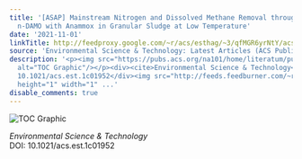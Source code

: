 ```yaml
---
title: '[ASAP] Mainstream Nitrogen and Dissolved Methane Removal through Coupling
  n-DAMO with Anammox in Granular Sludge at Low Temperature'
date: '2021-11-01'
linkTitle: http://feedproxy.google.com/~r/acs/esthag/~3/qfMGR6yrNtY/acs.est.1c01952
source: 'Environmental Science & Technology: Latest Articles (ACS Publications)'
description: '<p><img src="https://pubs.acs.org/na101/home/literatum/publisher/achs/journals/content/esthag/0/esthag.ahead-of-print/acs.est.1c01952/20211101/images/medium/es1c01952_0008.gif"
  alt="TOC Graphic"/></p><div><cite>Environmental Science & Technology</cite></div><div>DOI:
  10.1021/acs.est.1c01952</div><img src="http://feeds.feedburner.com/~r/acs/esthag/~4/qfMGR6yrNtY"
  height="1" width="1" ...'
disable_comments: true
---
```

<p><img src="https://pubs.acs.org/na101/home/literatum/publisher/achs/journals/content/esthag/0/esthag.ahead-of-print/acs.est.1c01952/20211101/images/medium/es1c01952_0008.gif" alt="TOC Graphic"/></p><div><cite>Environmental Science & Technology</cite></div><div>DOI: 10.1021/acs.est.1c01952</div><img src="http://feeds.feedburner.com/~r/acs/esthag/~4/qfMGR6yrNtY" height="1" width="1" ...